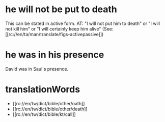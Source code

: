 # he will not be put to death

This can be stated in active form. AT: "I will not put him to death" or "I will not kill him" or "I will certainly keep him alive" (See: [[rc://en/ta/man/translate/figs-activepassive]])

# he was in his presence

David was in Saul's presence.

# translationWords

* [[rc://en/tw/dict/bible/other/oath]]
* [[rc://en/tw/dict/bible/other/death]]
* [[rc://en/tw/dict/bible/kt/call]]
